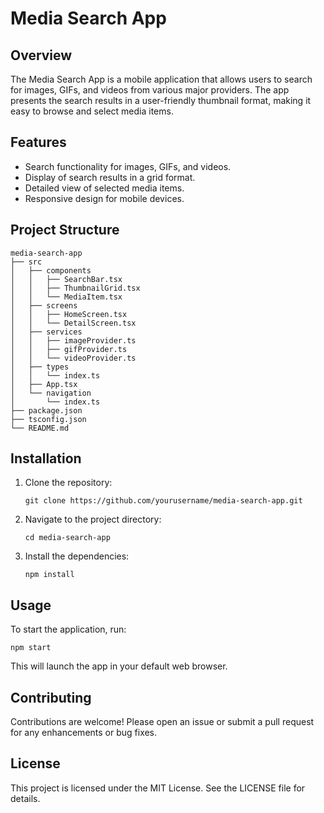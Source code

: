 # Media Search App

## Overview
The Media Search App is a mobile application that allows users to search for images, GIFs, and videos from various major providers. The app presents the search results in a user-friendly thumbnail format, making it easy to browse and select media items.

## Features
- Search functionality for images, GIFs, and videos.
- Display of search results in a grid format.
- Detailed view of selected media items.
- Responsive design for mobile devices.

## Project Structure
```
media-search-app
├── src
│   ├── components
│   │   ├── SearchBar.tsx
│   │   ├── ThumbnailGrid.tsx
│   │   └── MediaItem.tsx
│   ├── screens
│   │   ├── HomeScreen.tsx
│   │   └── DetailScreen.tsx
│   ├── services
│   │   ├── imageProvider.ts
│   │   ├── gifProvider.ts
│   │   └── videoProvider.ts
│   ├── types
│   │   └── index.ts
│   ├── App.tsx
│   └── navigation
│       └── index.ts
├── package.json
├── tsconfig.json
└── README.md
```

## Installation
1. Clone the repository:
   ```
   git clone https://github.com/yourusername/media-search-app.git
   ```
2. Navigate to the project directory:
   ```
   cd media-search-app
   ```
3. Install the dependencies:
   ```
   npm install
   ```

## Usage
To start the application, run:
```
npm start
```
This will launch the app in your default web browser.

## Contributing
Contributions are welcome! Please open an issue or submit a pull request for any enhancements or bug fixes.

## License
This project is licensed under the MIT License. See the LICENSE file for details.